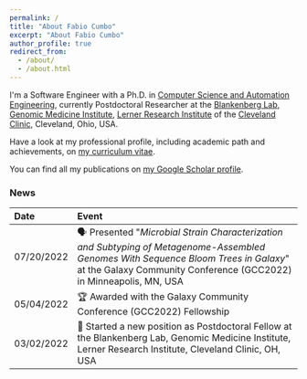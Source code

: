 ```yaml
---
permalink: /
title: "About Fabio Cumbo"
excerpt: "About Fabio Cumbo"
author_profile: true
redirect_from: 
  - /about/
  - /about.html
---
```


I'm a Software Engineer with a Ph.D. in [Computer Science and Automation Engineering](http://phd.dia.uniroma3.it/), currently Postdoctoral Researcher at the [Blankenberg Lab](https://www.lerner.ccf.org/gmi/blankenberg/), [Genomic Medicine Institute](https://www.lerner.ccf.org/gmi/), [Lerner Research Institute](https://www.lerner.ccf.org/) of the [Cleveland Clinic](https://my.clevelandclinic.org/), Cleveland, Ohio, USA.

Have a look at my professional profile, including academic path and achievements, on [my curriculum vitae](https://cumbof.github.io/files/curriculum-vitae.pdf).

You can find all my publications on [my Google Scholar profile](https://scholar.google.com/citations?user=DJWJY7EAAAAJ&hl=en).

### News

| Date       | Event      |
|:-----------|:-----------|
| 07/20/2022 | 🗣️ Presented "*Microbial Strain Characterization and Subtyping of Metagenome-Assembled Genomes With Sequence Bloom Trees in Galaxy*" at the Galaxy Community Conference (GCC2022) in Minneapolis, MN, USA |
| 05/04/2022 | 🏆 Awarded with the Galaxy Community Conference (GCC2022) Fellowship |
| 03/02/2022 | 🌱 Started a new position as Postdoctoral Fellow at the Blankenberg Lab, Genomic Medicine Institute, Lerner Research Institute, Cleveland Clinic, OH, USA |
